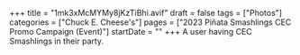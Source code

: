 +++
title = "1mk3xMcMYMy8jKzTiBhi.avif"
draft = false
tags = ["Photos"]
categories = ["Chuck E. Cheese's"]
pages = ["2023 Piñata Smashlings CEC Promo Campaign (Event)"]
startDate = ""
+++
A user having CEC Smashlings in their party.
